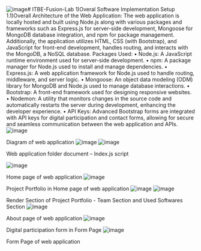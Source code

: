![image](https://github.com/denizcandemirli/ITBE-Fusion-Lab/assets/159064259/6c4c2c0c-1433-475c-b604-7cd021a92cad)# ITBE-Fusion-Lab
1)Overal Software Implementation Setup
1.1)Overall Architecture of the Web Application:
The web application is locally hosted and built using Node.js along with various packages and frameworks such as Express.js for server-side development, Mongoose for MongoDB database integration, and npm for package management. Additionally, the application utilizes HTML, CSS (with Bootstrap), and JavaScript for front-end development, handles routing, and interacts with the MongoDB, a NoSQL database.
Packages Used:
•	Node.js: A JavaScript runtime environment used for server-side development.
•	npm: A package manager for Node.js used to install and manage dependencies. 
•	Express.js: A web application framework for Node.js used to handle routing, middleware, and server logic. 
•	Mongoose: An object data modeling (ODM) library for MongoDB and Node.js used to manage database interactions. 
•	Bootstrap: A front-end framework used for designing responsive websites.
•	Nodemon: A utility that monitors changes in the source code and automatically restarts the server during development, enhancing the developer experience.
•	API Keys: Advanced Bootstrap forms are integrated with API keys for digital participation and contact forms, allowing for secure and seamless communication between the web application and APIs. 
 ![image](https://github.com/denizcandemirli/ITBE-Fusion-Lab/assets/159064259/73726000-cdc2-4237-a968-a8375d46ab73)

Diagram of web application
  ![image](https://github.com/denizcandemirli/ITBE-Fusion-Lab/assets/159064259/7246813b-587e-4835-ae38-a453c5be5ca4)
![image](https://github.com/denizcandemirli/ITBE-Fusion-Lab/assets/159064259/f25c2813-b462-48dc-a521-d08b850fcd3c)

Web application folder document – Index.js script

 ![image](https://github.com/denizcandemirli/ITBE-Fusion-Lab/assets/159064259/eda96292-98ef-4f0f-a7fa-962d046c7e20)

Home page of web application
![image](https://github.com/denizcandemirli/ITBE-Fusion-Lab/assets/159064259/ee387828-74fd-4c95-aafe-d1285262aec0)

 

Project Portfolio in Home page of web application
  ![image](https://github.com/denizcandemirli/ITBE-Fusion-Lab/assets/159064259/d926a5a4-4f0e-4a1f-9dd1-e9e54df09205)
![image](https://github.com/denizcandemirli/ITBE-Fusion-Lab/assets/159064259/97bbdfdd-5507-49ee-984d-a11dd6bd0fcc)

Render Section of Project Portfolio  - Team Section and Used Softwares Section
 ![image](https://github.com/denizcandemirli/ITBE-Fusion-Lab/assets/159064259/722f8fa0-78a2-43dc-b6ab-0352e1e041bc)

About page of web application
![image](https://github.com/denizcandemirli/ITBE-Fusion-Lab/assets/159064259/d1725dd1-0e7d-48c6-a8e6-4665594dbf95)

 
Digital participation form in Form Page 
 ![image](https://github.com/denizcandemirli/ITBE-Fusion-Lab/assets/159064259/537ac7e3-c76b-4527-8f77-a29ec558fa2d)

Form Page of web application
